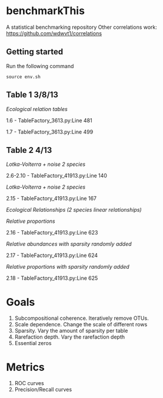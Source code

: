 # benchmarkThis
A statistical benchmarking repository
Other correlations work:
https://github.com/wdwvt1/correlations

Getting started
---------------
Run the following command
```
source env.sh
```

Table 1 3/8/13
--------------
*Ecological relation tables*

1.6 - TableFactory_3613.py:Line 481

1.7 - TableFactory_3613.py:Line 499

Table 2 4/13
------------
*Lotka-Volterra + noise 2 species*

2.6-2.10 - TableFactory_41913.py:Line 140

*Lotka-Volterra + noise 2 species*

2.15 - TableFactory_41913.py:Line 167


*Ecological Relationships (2 species linear relationships)*

*Relative proportions*

2.16 - TableFactory_41913.py:Line 623 

*Relative abundances with sparsity randomly added*

2.17 - TableFactory_41913.py:Line 624

*Relative proportions with sparsity randomly added*

2.18 - TableFactory_41913.py:Line 625

Goals
=====
1. Subcompositional coherence. Iteratively remove OTUs.  
2. Scale dependence.  Change the scale of different rows
3. Sparsity. Vary the amount of sparsity per table
4. Rarefaction depth. Vary the rarefaction depth
5. Essential zeros

Metrics
=======
1. ROC curves
2. Precision/Recall curves
